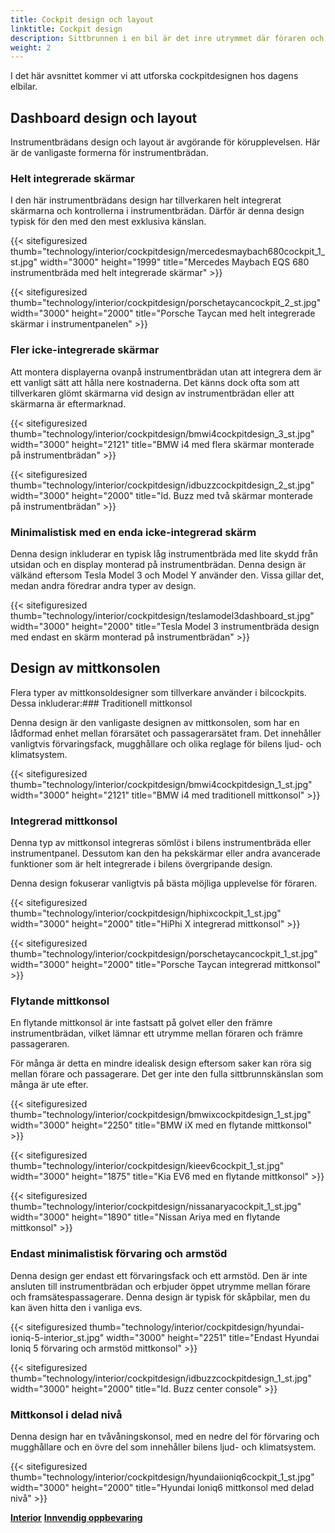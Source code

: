 ```yaml
---
title: Cockpit design och layout
linktitle: Cockpit design
description: Sittbrunnen i en bil är det inre utrymmet där föraren och passagerarna interagerar med bilens funktioner och egenskaper. Därför är cockpitdesignen avgörande för bilens övergripande attraktionskraft, prestanda, komfort och säkerhet.
weight: 2
---
```

<!-- markdownlint-disable MD033 -->
I det här avsnittet kommer vi att utforska cockpitdesignen hos dagens elbilar.

## Dashboard design och layout

Instrumentbrädans design och layout är avgörande för körupplevelsen. Här är de vanligaste formerna för instrumentbrädan.

### Helt integrerade skärmar

I den här instrumentbrädans design har tillverkaren helt integrerat skärmarna och kontrollerna i instrumentbrädan. Därför är denna design typisk för den med den mest exklusiva känslan.

{{< sitefiguresized thumb="technology/interior/cockpitdesign/mercedesmaybach680cockpit_1_st.jpg" width="3000" height="1999" title="Mercedes Maybach EQS 680 instrumentbräda med helt integrerade skärmar" >}}

{{< sitefiguresized thumb="technology/interior/cockpitdesign/porschetaycancockpit_2_st.jpg" width="3000" height="2000" title="Porsche Taycan med helt integrerade skärmar i instrumentpanelen" >}}

### Fler icke-integrerade skärmar

Att montera displayerna ovanpå instrumentbrädan utan att integrera dem är ett vanligt sätt att hålla nere kostnaderna. Det känns dock ofta som att tillverkaren glömt skärmarna vid design av instrumentbrädan eller att skärmarna är eftermarknad.

{{< sitefiguresized thumb="technology/interior/cockpitdesign/bmwi4cockpitdesign_3_st.jpg" width="3000" height="2121" title="BMW i4 med flera skärmar monterade på instrumentbrädan" >}}

{{< sitefiguresized thumb="technology/interior/cockpitdesign/idbuzzcockpitdesign_2_st.jpg" width="3000" height="2000" title="Id. Buzz med två skärmar monterade på instrumentbrädan" >}}


### Minimalistisk med en enda icke-integrerad skärm

Denna design inkluderar en typisk låg instrumentbräda med lite skydd från utsidan och en display monterad på instrumentbrädan. Denna design är välkänd eftersom Tesla Model 3 och Model Y använder den. Vissa gillar det, medan andra föredrar andra typer av design.

{{< sitefiguresized thumb="technology/interior/cockpitdesign/teslamodel3dashboard_st.jpg" width="3000" height="2000" title="Tesla Model 3 instrumentbräda design med endast en skärm monterad på instrumentbrädan" >}}

## Design av mittkonsolen

Flera typer av mittkonsoldesigner som tillverkare använder i bilcockpits. Dessa inkluderar:### Traditionell mittkonsol

Denna design är den vanligaste designen av mittkonsolen, som har en lådformad enhet mellan förarsätet och passagerarsätet fram. Det innehåller vanligtvis förvaringsfack, mugghållare och olika reglage för bilens ljud- och klimatsystem.

{{< sitefiguresized thumb="technology/interior/cockpitdesign/bmwi4cockpitdesign_1_st.jpg" width="3000" height="2121" title="BMW i4 med traditionell mittkonsol" >}}

### Integrerad mittkonsol

Denna typ av mittkonsol integreras sömlöst i bilens instrumentbräda eller instrumentpanel. Dessutom kan den ha pekskärmar eller andra avancerade funktioner som är helt integrerade i bilens övergripande design.

Denna design fokuserar vanligtvis på bästa möjliga upplevelse för föraren.

{{< sitefiguresized thumb="technology/interior/cockpitdesign/hiphixcockpit_1_st.jpg" width="3000" height="2000" title="HiPhi X integrerad mittkonsol" >}}

{{< sitefiguresized thumb="technology/interior/cockpitdesign/porschetaycancockpit_1_st.jpg" width="3000" height="2000" title="Porsche Taycan integrerad mittkonsol" >}}

### Flytande mittkonsol

En flytande mittkonsol är inte fastsatt på golvet eller den främre instrumentbrädan, vilket lämnar ett utrymme mellan föraren och främre passageraren.

För många är detta en mindre idealisk design eftersom saker kan röra sig mellan förare och passagerare. Det ger inte den fulla sittbrunnskänslan som många är ute efter.

{{< sitefiguresized thumb="technology/interior/cockpitdesign/bmwixcockpitdesign_1_st.jpg" width="3000" height="2250" title="BMW iX med en flytande mittkonsol" >}}

{{< sitefiguresized thumb="technology/interior/cockpitdesign/kieev6cockpit_1_st.jpg" width="3000" height="1875" title="Kia EV6 med en flytande mittkonsol" >}}

{{< sitefiguresized thumb="technology/interior/cockpitdesign/nissanaryacockpit_1_st.jpg" width="3000" height="1890" title="Nissan Ariya med en flytande mittkonsol" >}}

### Endast minimalistisk förvaring och armstöd

Denna design ger endast ett förvaringsfack och ett armstöd. Den är inte ansluten till instrumentbrädan och erbjuder öppet utrymme mellan förare och framsätespassagerare. Denna design är typisk för skåpbilar, men du kan även hitta den i vanliga evs.

{{< sitefiguresized thumb="technology/interior/cockpitdesign/hyundai-ioniq-5-interior_st.jpg" width="3000" height="2251" title="Endast Hyundai Ioniq 5 förvaring och armstöd mittkonsol" >}}

{{< sitefiguresized thumb="technology/interior/cockpitdesign/idbuzzcockpitdesign_1_st.jpg" width="3000" height="2000" title="Id. Buzz center console" >}}

### Mittkonsol i delad nivå

Denna design har en tvåvåningskonsol, med en nedre del för förvaring och mugghållare och en övre del som innehåller bilens ljud- och klimatsystem.

{{< sitefiguresized thumb="technology/interior/cockpitdesign/hyundaiioniq6cockpit_1_st.jpg" width="3000" height="2000" title="Hyundai Ioniq6 mittkonsol med delad nivå" >}}

<div class="mt-3 mb-3">
    <a href="../" class="text-decoration-none text-black"><strong><i class="bi-arrow-left"></i> Interior</strong></a>
    <a href="../interiorstorage/" class="text-decoration-none text-black float-end"><strong>Innvendig oppbevaring <i class="bi-arrow-right"></i></strong></a>
</div>
